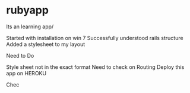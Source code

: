 rubyapp
=======
Its an learning app/

Started with installation on win 7
Successfully understood rails structure
Added a stylesheet to my layout


Need to Do

Style sheet not in the exact format
Need to check on Routing
Deploy this app on HEROKU

Chec
